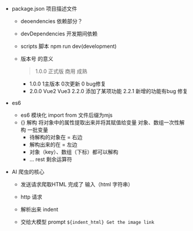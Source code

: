 - package.json
  项目描述文件
  - deoendencies 依赖部分？
  - devDependencies 开发期间依赖
  - scripts 脚本
    npm run dev(development)

  - 版本号 的意义
    > 1.0.0  正式版 商用 成熟
    - 1.0.0  1主版本 0次更新 0 bug修复
    - 2.0.0  Vue2 Vue3 
      2.2.0  添加了某项功能 
      2.2.1  新增的功能有bug 修复

- es6
  - es6 模块化 import from 文件后缀为mjs
  - {} 解构 将对象中的属性提取出来并将其赋值给变量
    对象、数组一次性解构 一批变量
    - 待解构的对象在 = 右边 
    - 解构出来的在 = 左边
    - 对象（key）、数组（下标）都可以解构
    - ... rest 剩余运算符 

- AI 爬虫的核心
  - 发送请求爬取HTML 完成了 输入（html 字符串）
  - http 请求
  - 解析出来 indent

  - 交给大模型 prompt
  `
  ${indent_html}
  Get the image link
  `